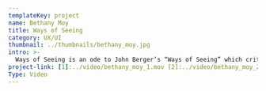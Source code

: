 ```yaml
---
templateKey: project
name: Bethany Moy
title: Ways of Seeing
category: UX/UI
thumbnail: ../thumbnails/bethany_moy.jpg
intro: >-
  Ways of Seeing is an ode to John Berger’s “Ways of Seeing” which critically evaluates human’s ability to see and perceive. The viewer is taken into four episodes and seven chapters of Berger’s deconstructed theories through a series of collaborative mini interactions. The site acts as an interactive archive of people’s different “ways of seeing” which viewers can continue to add to and explore.
project-link: [1]:../video/bethany_moy_1.mov [2]:../video/bethany_moy_2.mov
Type: Video
---
```

